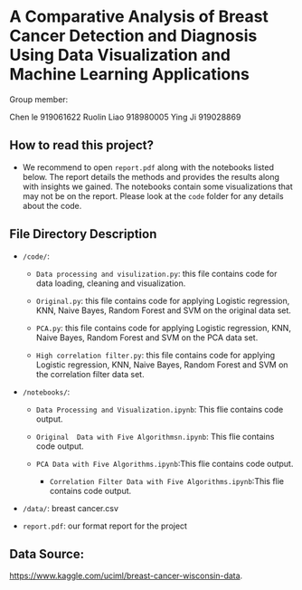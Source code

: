 # A Comparative Analysis of Breast Cancer Detection and Diagnosis Using Data Visualization and Machine Learning Applications
Group member: 

Chen le 919061622
Ruolin Liao 918980005
Ying Ji 919028869

## How to read this project?

* We recommend to open `report.pdf` along with the notebooks listed below. The report details the methods and provides the results along with insights we gained. The notebooks contain some visualizations that may not be on the report. Please look at the `code` folder for any details about the code.

## File Directory Description

* `/code/`: 
	
	* `Data processing and visulization.py`: this file contains code for data loading, cleaning and visualization.

	* `Original.py`: this file contains code for applying Logistic regression, KNN, Naive Bayes, Random Forest and SVM on the original data set. 

	* `PCA.py`: this file contains code for applying Logistic regression, KNN, Naive Bayes, Random Forest and SVM on the PCA data set.
    
	* `High correlation filter.py`: this file contains code for applying Logistic regression, KNN, Naive Bayes, Random Forest and SVM on the 
	correlation filter data set.
    

* `/notebooks/`: 

	* `Data Processing and Visualization.ipynb`: This flie contains code output.
    
	* `Original  Data with Five Algorithmsn.ipynb`: This flie contains code output.
	
  * `PCA Data with Five Algorithms.ipynb`:This flie contains code output.
  
	* `Correlation Filter Data with Five Algorithms.ipynb`:This flie contains code output.

* `/data/`: breast cancer.csv

* `report.pdf`: our format report for the project


## Data Source:
https://www.kaggle.com/uciml/breast-cancer-wisconsin-data.

